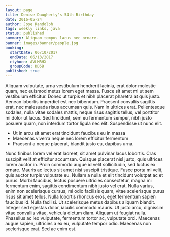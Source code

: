 ```yaml
---
layout: page
title: Denise Daugherty's 54th Birthday
date: 2016-05-24
author: Jose Randolph
tags: weekly links, java
status: published
summary: Aliquam tempus lacus nec ornare.
banner: images/banner/people.jpg
booking:
  startDate: 06/10/2017
  endDate: 06/13/2017
  ctyhocn: AVLMRHX
  groupCode: DD5B
published: true
---
```

Aliquam vulputate, urna vestibulum hendrerit lacinia, erat dolor molestie quam, nec euismod metus lorem eget massa. Fusce sit amet mi ut sem vestibulum efficitur. Donec ut turpis et nibh placerat pharetra at quis justo. Aenean lobortis imperdiet est nec bibendum. Praesent convallis sagittis erat, nec malesuada risus accumsan quis. Nam in ultrices erat. Pellentesque sodales, nulla vitae sodales mattis, neque risus sagittis tellus, vel porttitor mi dolor ut lacus. Sed tincidunt, sem eu fermentum semper, nibh justo posuere quam, non interdum tortor ligula nec elit. Suspendisse ut nunc elit.

* Ut in arcu sit amet erat tincidunt faucibus eu in massa
* Maecenas viverra neque nec lorem efficitur fermentum
* Praesent a neque placerat, blandit justo eu, dapibus urna.

Nunc finibus lorem vel erat laoreet, sit amet pulvinar lacus lobortis. Cras suscipit velit at efficitur accumsan. Quisque placerat nisl justo, quis ultrices lorem auctor in. Proin commodo augue id velit sollicitudin, sed luctus ex ornare. Mauris ac lectus sit amet nisi suscipit tristique. Fusce porta mi velit, quis auctor turpis vulputate eu. Nullam a nulla et elit tincidunt volutpat ac et purus. Morbi faucibus, lectus posuere ultricies consectetur, magna mi fermentum enim, sagittis condimentum nibh justo vel erat. Nulla varius, enim non scelerisque cursus, mi odio facilisis quam, vitae scelerisque purus risus sit amet tellus. Nulla lobortis rhoncus eros, eget fermentum sapien faucibus id. Nulla facilisi.
Ut scelerisque metus dapibus aliquam blandit. Integer sed egestas dolor, iaculis commodo mauris. Ut justo arcu, dignissim vitae convallis vitae, vehicula dictum diam. Aliquam ut feugiat nulla. Phasellus ac leo vulputate, fermentum tortor ac, vulputate orci. Maecenas augue sapien, ultricies a ex eu, vulputate tempor odio. Maecenas non scelerisque erat. Sed ac enim est.
